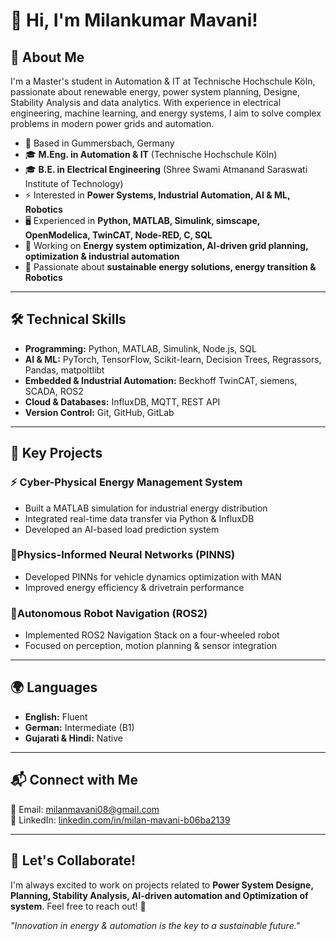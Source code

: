 # 👋 Hi, I'm Milankumar Mavani!

## 🔹 About Me
I'm a Master's student in Automation & IT at Technische Hochschule Köln, passionate about renewable energy, power system planning, Designe, Stability Analysis and data analytics. With experience in electrical engineering, machine learning, and energy systems, I aim to solve complex problems in modern power grids and automation.

- 📍 Based in Gummersbach, Germany  
- 🎓 **M.Eng. in Automation & IT** (Technische Hochschule Köln)  
- 🎓 **B.E. in Electrical Engineering** (Shree Swami Atmanand Saraswati Institute of Technology)  
- ⚡ Interested in **Power Systems, Industrial Automation, AI & ML, Robotics**  
- 🖥️ Experienced in **Python, MATLAB, Simulink, simscape, OpenModelica, TwinCAT, Node-RED, C, SQL**  
- 🔋 Working on **Energy system optimization, AI-driven grid planning, optimization & industrial automation**  
- 🌱 Passionate about **sustainable energy solutions, energy transition & Robotics**  

---

## 🛠️ Technical Skills
- **Programming:** Python, MATLAB, Simulink, Node.js, SQL  
- **AI & ML:** PyTorch, TensorFlow, Scikit-learn, Decision Trees, Regrassors, Pandas, matpoltlibt  
- **Embedded & Industrial Automation:** Beckhoff TwinCAT, siemens, SCADA, ROS2  
- **Cloud & Databases:** InfluxDB, MQTT, REST API  
- **Version Control:** Git, GitHub, GitLab  

---

## 🚀 Key Projects 

### ⚡ Cyber-Physical Energy Management System 
- Built a MATLAB simulation for industrial energy distribution
- Integrated real-time data transfer via Python & InfluxDB
- Developed an AI-based load prediction system  

### 🚗Physics-Informed Neural Networks (PINNS)  
- Developed PINNs for vehicle dynamics optimization with MAN
- Improved energy efficiency & drivetrain performance 

### 🤖Autonomous Robot Navigation (ROS2)
- Implemented ROS2 Navigation Stack on a four-wheeled robot
- Focused on perception, motion planning & sensor integration  

---

## 🌍 Languages
- **English:** Fluent  
- **German:** Intermediate (B1)  
- **Gujarati & Hindi:** Native  

---

## 📬 Connect with Me
📧 Email: milanmavani08@gmail.com  
🔗 LinkedIn: [linkedin.com/in/milan-mavani-b06ba2139](http://www.linkedin.com/in/milan-mavani-b06ba2139)  

---

## 🤝 Let's Collaborate!
I'm always excited to work on projects related to **Power System Designe, Planning, Stability Analysis,  AI-driven automation and Optimization of system**. Feel free to reach out! 🚀  

*"Innovation in energy & automation is the key to a sustainable future."*
